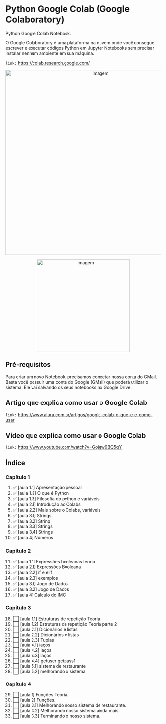 # Python Google Colab (Google Colaboratory)
 Python Google Colab Notebook.
 
 O Google Colaboratory é uma plataforma na nuvem onde você consegue escrever e executar códigos Python em Jupyter Notebooks sem precisar instalar nenhum ambiente em sua máquina. 

``` link: ```  https://colab.research.google.com/

<p align="center">
  <img src=https://github.com/eduardodsr/Python-Google-Colab/blob/master/logo.png?raw=true" alt="imagem" width="600px" />
 </p>
 
 <p align="center">
  <img src=https://www.python.org/static/img/python-logo.png?raw=true" alt="imagem" width="300px" />
 </p>
                                                                                                 
                                                                                                 
## Pré-requisitos

Para criar um novo Notebook, precisamos conectar nossa conta do GMail. Basta você possuir uma conta do Google (GMail) que poderá utilizar o sistema. Ele vai salvando os seus notebooks no Google Drive.

## Artigo que explica como usar o Google Colab

``` link: ```  https://www.alura.com.br/artigos/google-colab-o-que-e-e-como-usar

## Vídeo que explica como usar o Google Colab

``` link: ```  https://www.youtube.com/watch?v=Gojqw9BQ5qY

  
## Índice
### Capítulo 1
1. :white_check_mark: [aula 1.1] Apresentação pessoal
2. :white_check_mark: [aula 1.2] O que é Python
3. :white_check_mark: [aula 1.3] Filosofia do python e variáveis
4. :white_check_mark: [aula 2.1] Introdução ao Colabs
5. :white_check_mark: [aula 2.2] Mais sobre o Colabs, variáveis
6. :white_check_mark: [aula 3.1] Strings
7. :white_check_mark: [aula 3.2] String
8. :white_check_mark: [aula 3.3] Strings
9. :white_check_mark: [aula 3.4] Strings
10. :white_check_mark: [aula 4] Números

### Capítulo 2
11. :white_check_mark: [aula 1.1] Expressões booleanas teoria
12. :white_check_mark: [aula 2.1] Expressões Booleana
13. :white_check_mark: [aula 2.2] if e elif
14. :white_check_mark: [aula 2.3] exemplos
15. :white_check_mark: [aula 3.1] Jogo de Dados
16. :white_check_mark: [aula 3.2] Jogo de Dados
17. :white_check_mark: [aula 4] Cálculo do IMC

### Capítulo 3
18. :white_large_square:  [aula 1.1] Estruturas de repetição Teoria
19. :white_large_square:  [aula 1.2] Estruturas de repetição Teoria parte 2   
20. :white_large_square:  [aula 2.1] Dicionários e listas
21. :white_large_square:  [aula 2.2] Dicionários e listas
22. :white_large_square:  [aula 2.3] Tuplas
23. :white_large_square:  [aula 4.1] laços
24. :white_large_square:  [aula 4.2] laços
25. :white_large_square:  [aula 4.3] laços
26. :white_large_square:  [aula 4.4] getuser getpass1
27. :white_large_square:  [aula 5.1] sistema de restaurante
28. :white_large_square:  [aula 5.2] melhorando o sistema

### Capítulo 4
29. :white_large_square: [aula 1] Funções Teoria.
30. :white_large_square: [aula 2] Funções.
31. :white_large_square: [aula 3.1] Melhorando nosso sistema de restaurante.
32. :white_large_square: [aula 3.2] Melhorando nosso sistema ainda mais.
33. :white_large_square: [aula 3.3] Terminando o nosso sistema. 
